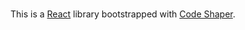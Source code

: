 # 

This is a [React](https://reactjs.org/) library bootstrapped with
[Code Shaper](https://code-shaper.dev).
